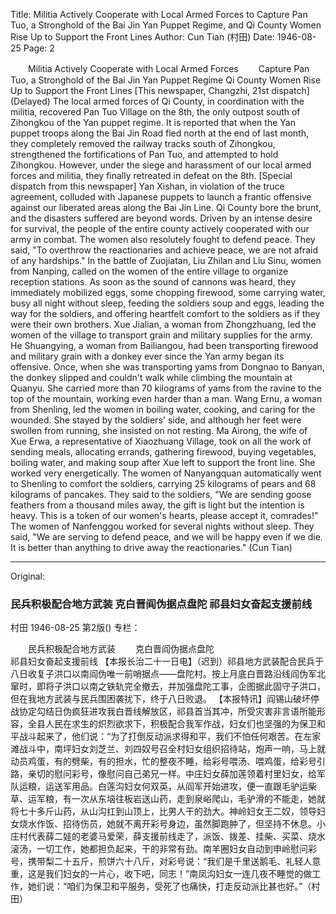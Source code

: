 Title: Militia Actively Cooperate with Local Armed Forces to Capture Pan Tuo, a Stronghold of the Bai Jin Yan Puppet Regime, and Qi County Women Rise Up to Support the Front Lines
Author: Cun Tian (村田)
Date: 1946-08-25
Page: 2

　　Militia Actively Cooperate with Local Armed Forces
　　Capture Pan Tuo, a Stronghold of the Bai Jin Yan Puppet Regime
    Qi County Women Rise Up to Support the Front Lines
    [This newspaper, Changzhi, 21st dispatch] (Delayed) The local armed forces of Qi County, in coordination with the militia, recovered Pan Tuo Village on the 8th, the only outpost south of Zihongkou of the Yan puppet regime. It is reported that when the Yan puppet troops along the Bai Jin Road fled north at the end of last month, they completely removed the railway tracks south of Zihongkou, strengthened the fortifications of Pan Tuo, and attempted to hold Zihongkou. However, under the siege and harassment of our local armed forces and militia, they finally retreated in defeat on the 8th.
    [Special dispatch from this newspaper] Yan Xishan, in violation of the truce agreement, colluded with Japanese puppets to launch a frantic offensive against our liberated areas along the Bai Jin Line. Qi County bore the brunt, and the disasters suffered are beyond words. Driven by an intense desire for survival, the people of the entire county actively cooperated with our army in combat. The women also resolutely fought to defend peace. They said, "To overthrow the reactionaries and achieve peace, we are not afraid of any hardships." In the battle of Zuojiatan, Liu Zhilan and Liu Sinu, women from Nanping, called on the women of the entire village to organize reception stations. As soon as the sound of cannons was heard, they immediately mobilized eggs, some chopping firewood, some carrying water, busy all night without sleep, feeding the soldiers soup and eggs, leading the way for the soldiers, and offering heartfelt comfort to the soldiers as if they were their own brothers. Xue Jialian, a woman from Zhongzhuang, led the women of the village to transport grain and military supplies for the army. He Shuangying, a woman from Bailiangou, had been transporting firewood and military grain with a donkey ever since the Yan army began its offensive. Once, when she was transporting yams from Dongnao to Banyan, the donkey slipped and couldn't walk while climbing the mountain at Quanyu. She carried more than 70 kilograms of yams from the ravine to the top of the mountain, working even harder than a man. Wang Ernu, a woman from Shenling, led the women in boiling water, cooking, and caring for the wounded. She stayed by the soldiers' side, and although her feet were swollen from running, she insisted on not resting. Ma Airong, the wife of Xue Erwa, a representative of Xiaozhuang Village, took on all the work of sending meals, allocating errands, gathering firewood, buying vegetables, boiling water, and making soup after Xue left to support the front line. She worked very energetically. The women of Nanyangquan automatically went to Shenling to comfort the soldiers, carrying 25 kilograms of pears and 68 kilograms of pancakes. They said to the soldiers, "We are sending goose feathers from a thousand miles away, the gift is light but the intention is heavy. This is a token of our women's hearts, please accept it, comrades!" The women of Nanfenggou worked for several nights without sleep. They said, "We are serving to defend peace, and we will be happy even if we die. It is better than anything to drive away the reactionaries." (Cun Tian)



<hr /> 

Original: 


### 民兵积极配合地方武装  克白晋阎伪据点盘陀  祁县妇女奋起支援前线
村田
1946-08-25
第2版()
专栏：

　　民兵积极配合地方武装
　　克白晋阎伪据点盘陀       
    祁县妇女奋起支援前线
    【本报长治二十一日电】（迟到）祁县地方武装配合民兵于八日收复子洪口以南阎伪唯一前哨据点——盘陀村。按上月底白晋路沿线阎伪军北窜时，即将子洪口以南之铁轨完全撤去，并加强盘陀工事，企图据此固守子洪口，但在我地方武装与民兵围困袭扰下，终于八日败退。
    【本报特讯】阎锡山破坏停战协定勾结日伪疯狂进攻我白晋线解放区，祁县首当其冲，所受灾害非言语所能形容，全县人民在求生的炽烈欲求下，积极配合我军作战，妇女们也坚强的为保卫和平战斗起来了，他们说：“为了打倒反动派求得和平，我们不怕任何艰苦。在左家滩战斗中，南坪妇女刘芝兰、刘四奴号召全村妇女组织招待站，炮声一响，马上就动员鸡蛋，有的劈柴，有的担水，忙的整夜不睡，给彩号喂汤、喂鸡蛋，给彩号引路，亲切的慰问彩号，像慰问自己弟兄一样。中庄妇女薛加莲领着村里妇女，给军队运粮，运送军用品。白莲沟妇女何双英，从阎军开始进攻，便一直跟毛驴运柴草、运军粮，有一次从东垴往板岩送山药，走到泉峪爬山，毛驴滑的不能走，她就将七十多斤山药，从山沟扛到山顶上，比男人干的劲大。神岭妇女王二奴，领导妇女烧水作饭、招待伤员，她就不离开彩号身边，虽然脚跑肿了，但坚持不休息。小庄村代表薛二娃的老婆马爱荣，薛支援前线走了，派饭、拨差、挂柴、买菜、烧水滚汤，一切工作，她都担负起来，干的非常有劲。南羊圈妇女自动到申岭慰问彩号，携带梨二十五斤，煎饼六十八斤，对彩号说：“我们是千里送鹅毛、礼轻人意重，这是我们妇女的一片心，收下吧，同志！”南凤沟妇女一连几夜不睡觉的做工作，她们说：“咱们为保卫和平服务，受死了也痛快，打走反动派比甚也好。”（村田）
